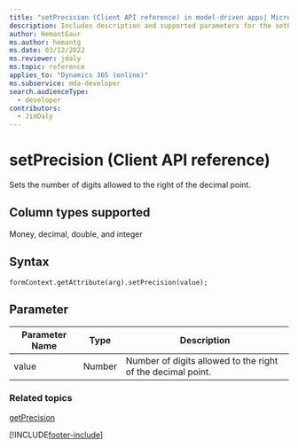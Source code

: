 ```yaml
---
title: "setPrecision (Client API reference) in model-driven apps| MicrosoftDocs"
description: Includes description and supported parameters for the setPrecision method.
author: HemantGaur
ms.author: hemantg
ms.date: 03/12/2022
ms.reviewer: jdaly
ms.topic: reference
applies_to: "Dynamics 365 (online)"
ms.subservice: mda-developer
search.audienceType: 
  - developer
contributors:
  - JimDaly
---
```

# setPrecision (Client API reference)



Sets the number of digits allowed to the right of the decimal point. 

## Column types supported

Money, decimal, double, and integer

## Syntax

`formContext.getAttribute(arg).setPrecision(value);`

## Parameter

 Parameter Name| Type| Description  |
| --------|-----------| -----|
|value| Number| Number of digits allowed to the right of the decimal point.|

### Related topics

[getPrecision](getPrecision.md)



[!INCLUDE[footer-include](../../../../../includes/footer-banner.md)]
